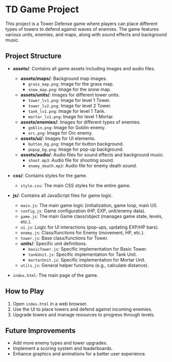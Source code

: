 # TD Game Project

This project is a Tower Defense game where players can place different types of towers to defend against waves of enemies. The game features various units, enemies, and maps, along with sound effects and background music.

## Project Structure

- **assets/**: Contains all game assets including images and audio files.
  - **assets/maps/**: Background map images.
    - `grass_map.png`: Image for the grass map.
    - `snow_map.png`: Image for the snow map.
  - **assets/units/**: Images for different tower units.
    - `tower_lv1.png`: Image for level 1 Tower.
    - `tower_lv2.png`: Image for level 2 Tower.
    - `tank_lv1.png`: Image for level 1 Tank.
    - `mortar_lv1.png`: Image for level 1 Mortar.
  - **assets/enemies/**: Images for different types of enemies.
    - `goblin.png`: Image for Goblin enemy.
    - `orc.png`: Image for Orc enemy.
  - **assets/ui/**: Images for UI elements.
    - `button_bg.png`: Image for button background.
    - `popup_bg.png`: Image for pop-up background.
  - **assets/audio/**: Audio files for sound effects and background music.
    - `shoot.mp3`: Audio file for shooting sound.
    - `enemy_death.mp3`: Audio file for enemy death sound.

- **css/**: Contains styles for the game.
  - `style.css`: The main CSS styles for the entire game.

- **js/**: Contains all JavaScript files for game logic.
  - `main.js`: The main game logic (initialization, game loop, main UI).
  - `config.js`: Game configuration (HP, EXP, unit/enemy data).
  - `game.js`: The main Game class/object (manages game state, levels, etc.).
  - `ui.js`: Logic for UI interactions (pop-ups, updating EXP/HP bars).
  - `enemy.js`: Class/functions for Enemy (movement, HP, etc.).
  - `tower.js`: Base class/functions for Tower.
  - **units/**: Specific unit definitions.
    - `basicTower.js`: Specific implementation for Basic Tower.
    - `tankUnit.js`: Specific implementation for Tank Unit.
    - `mortarUnit.js`: Specific implementation for Mortar Unit.
  - `utils.js`: General helper functions (e.g., calculate distance).

- `index.html`: The main page of the game.

## How to Play

1. Open `index.html` in a web browser.
2. Use the UI to place towers and defend against incoming enemies.
3. Upgrade towers and manage resources to progress through levels.

## Future Improvements

- Add more enemy types and tower upgrades.
- Implement a scoring system and leaderboards.
- Enhance graphics and animations for a better user experience.